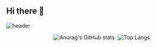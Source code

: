 ## Hi there 👋
![header](https://capsule-render.vercel.app/api?type=waving&color=auto&height=300&section=header&text=Hi%20I'm%20MyungJin&fontSize=90)
<div align="center">
  <img src="https://github-readme-stats.vercel.app/api?username=Myungjin&show_icons=true&theme=radical" alt="Anurag's GitHub stats"/>&nbsp
  <img src="https://github-readme-stats.vercel.app/api?username=Myungjin&show_icons=true&theme=radical" alt="Top Langs"/>&nbsp
</div>
<!--
**leemj0948/leemj0948** is a ✨ _special_ ✨ repository because its `README.md` (this file) appears on your GitHub profile.

Here are some ideas to get you started:

- 🔭 I’m currently working on ...
- 🌱 I’m currently learning ...
- 👯 I’m looking to collaborate on ...
- 🤔 I’m looking for help with ...
- 💬 Ask me about ...
- 📫 How to reach me: ...
- 😄 Pronouns: ...
- ⚡ Fun fact: ...
-->
